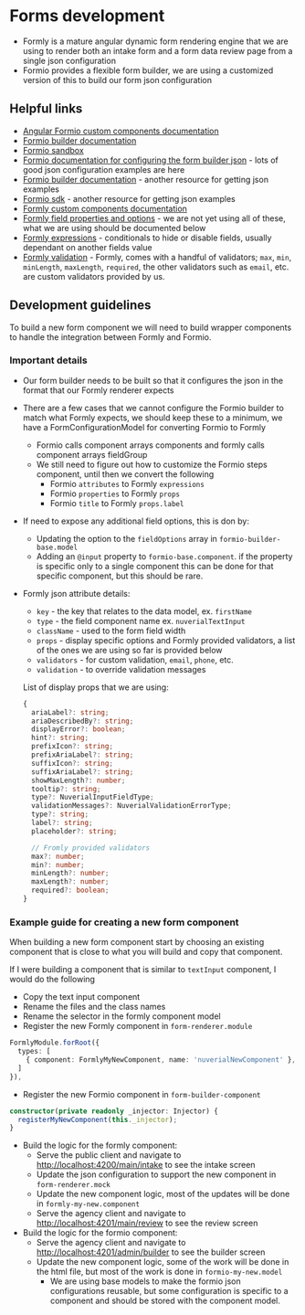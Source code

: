 # Forms development

- Formly is a mature angular dynamic form rendering engine that we are using to render both an intake form and a form data review page from a single json configuration
- Formio provides a flexible form builder, we are using a customized version of this to build our form json configuration

## Helpful links

- [Angular Formio custom components documentation](https://github.com/formio/angular/wiki/Custom-Components-with-Angular-Elements#define-the-options)
- [Formio builder documentation](https://help.form.io/developers/form-builder#overriding-behavior)
- [Formio sandbox](https://formio.github.io/formio.js/app/sandbox.html)
- [Formio documentation for configuring the form builder json](https://formio.github.io/formio.js/app/examples/custombuilder.html) - lots of good json configuration examples are here
- [Formio builder documentation](https://help.form.io/userguide/form-building) - another resource for getting json examples
- [Formio sdk](https://formio.github.io/formio.js/app/sdk) - another resource for getting json examples
- [Formly custom components documentation](https://formly.dev/docs/guide/custom-formly-field)
- [Formly field properties and options](https://formly.dev/docs/guide/properties-options) - we are not yet using all of these, what we are using should be documented below
- [Formly expressions](https://formly.dev/docs/guide/expression-properties) - conditionals to hide or disable fields, usually dependant on another fields value
- [Formly validation](https://formly.dev/docs/guide/validation) - Formly, comes with a handful of validators; `max`, `min`, `minLength`, `maxLength`, `required`, the other validators such as `email`, etc. are custom validators provided by us.

## Development guidelines

To build a new form component we will need to build wrapper components to handle the integration between Formly and Formio.

### Important details

- Our form builder needs to be built so that it configures the json in the format that our Formly renderer expects
- There are a few cases that we cannot configure the Formio builder to match what Formly expects, we should keep these to a minimum, we have a FormConfigurationModel for converting Formio to Formly
  - Formio calls component arrays components and formly calls component arrays fieldGroup
  - We still need to figure out how to customize the Formio steps component, until then we convert the following
    - Formio `attributes` to Formly `expressions`
    - Formio `properties` to Formly `props`
    - Formio `title` to Formly `props.label`
- If need to expose any additional field options, this is don by:
  - Updating the option to the `fieldOptions` array in `formio-builder-base.model`
  - Adding an `@input` property to `formio-base.component`. if the property is specific only to a single component this can be done for that specific component, but this should be rare.
- Formly json attribute details:

  - `key` - the key that relates to the data model, ex. `firstName`
  - `type` - the field component name ex. `nuverialTextInput`
  - `className` - used to the form field width
  - `props` - display specific options and Formly provided validators, a list of the ones we are using so far is provided below
  - `validators` - for custom validation, `email`, `phone`, etc.
  - `validation` - to override validation messages

  List of display props that we are using:

  ```typescript
  {
    ariaLabel?: string;
    ariaDescribedBy?: string;
    displayError?: boolean;
    hint?: string;
    prefixIcon?: string;
    prefixAriaLabel?: string;
    suffixIcon?: string;
    suffixAriaLabel?: string;
    showMaxLength?: number;
    tooltip?: string;
    type?: NuverialInputFieldType;
    validationMessages?: NuverialValidationErrorType;
    type?: string;
    label?: string;
    placeholder?: string;

    // Fromly provided validators
    max?: number;
    min?: number;
    minLength?: number;
    maxLength?: number;
    required?: boolean;
  }
  ```

### Example guide for creating a new form component

When building a new form component start by choosing an existing component that is close to what you will build and copy that component.

If I were building a component that is similar to `textInput` component, I would do the following

- Copy the text input component
- Rename the files and the class names
- Rename the selector in the formly component model
- Register the new Formly component in `form-renderer.module`

```typescript
FormlyModule.forRoot({
  types: [
    { component: FormlyMyNewComponent, name: 'nuverialNewComponent' },
  ]
}),
```

- Register the new Formio component in `form-builder-component`

```typescript
constructor(private readonly _injector: Injector) {
  registerMyNewComponent(this._injector);
}
```

- Build the logic for the formly component:
  - Serve the public client and navigate to <http://localhost:4200/main/intake> to see the intake screen
  - Update the json configuration to support the new component in `form-renderer.mock`
  - Update the new component logic, most of the updates will be done in `formly-my-new.component`
  - Serve the agency client and navigate to <http://localhost:4201/main/review> to see the review screen
- Build the logic for the formio component:
  - Serve the agency client and navigate to <http://localhost:4201/admin/builder> to see the builder screen
  - Update the new component logic, some of the work will be done in the html file, but most of the work is done in `formio-my-new.model`
    - We are using base models to make the formio json configurations reusable, but some configuration is specific to a component and should be stored with the component model.
